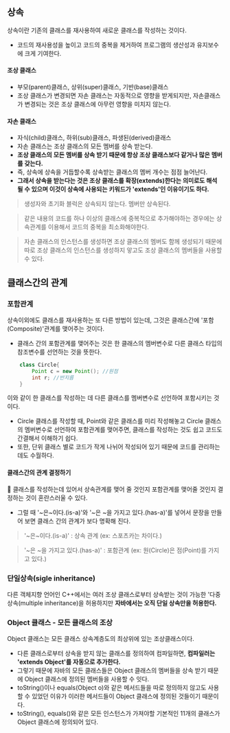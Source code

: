 ## 상속
상속이란 기존의 클래스를 재사용하여 새로운 클래스를 작성하는 것이다.
- 코드의 재사용성을 높이고 코드의 중복을 제거하여 프로그램의 생산성과 유지보수에 크게 기여한다.
#### **조상 클래스**
- 부모(parent)클래스, 상위(super)클래스, 기반(base)클래스
- 조상 클래스가 변경되면 자손 클래스는 자동적으로 영향을 받게되지만, 자손클래스가 변경되는 것은 조상 클래스에 아무런 영향을 미치지 않는다.


#### **자손 클래스**
- 자식(child)클래스, 하위(sub)클래스, 파생된(derived)클래스
- 자손 클래스는 조상 클래스의 모든 멤버를 상속 받는다.
- **조상 클래스의 모든 멤버를 상속 받기 때문에 항상 조상 클래스보다 같거나 많은 멤버를 갖는다.**
- 즉, 상속에 상속을 거듭할수록 상속받는 클래스의 멤버 개수는 점점 늘어난다.
- **그래서 상속을 받는다는 것은 조상 클래스를 확장(extends)한다는 의미로도 해석 될 수 있으며 이것이 상속에 사용되는 키워드가 'extends'인 이유이기도 하다.**

> 생성자와 초기화 블럭은 상속되지 않는다. 멤버만 상속된다.

>같은 내용의 코드를 하나 이상의 클래스에 중복적으로 추가해야하는 경우에는 상속관계를 이용해서 코드의 중복을 최소화해야한다.

> 자손 클래스의 인스턴스를 생성하면 조상 클래스의 멤버도 함께 생성되기 때문에 따로 조상 클래스의 인스턴스를 생성하지 앟고도 조상 클래스의 멤버들을 사용할 수 있다.


## 클래스간의 관계
### 포함관계
상속이외에도 클래스를 재사용하는 또 다른 방법이 있는데, 그것은 클래스간에 '포함(Composite)'관계를 맺어주는 것이다.
- 클래스 간의 포함관계를 맺어주는 것은 한 클래스의 멤버변수로 다른 클래스 타입의 참조변수를 선언하는 것을 뜻한다.
~~~java
    class Circle{
        Point c = new Point(); //원점
        int r; //반지름
    }
~~~
이와 같이 한 클래스를 작성하는 데 다른 클래스를 멤버변수로 선언하여 포함시키는 것이다.
- Circle 클래스를 작성할 때, Point와 같은 클래스를 미리 작성해놓고 Circle 클래스의 멤버변수로 선언하여 포함관계를 맺어주면, 클래스를 작성하는 것도 쉽고 코드도 간결해서 이해하기 쉽다.
- 또한, 단위 클래스 별로 코드가 작게 나뉘어 작성되어 있기 때문에 코드를 관리하는데도 수월하다.

#### **클래스간의 관계 결정하기**
📌 클래스를 작성하는데 있어서 상속관계를 맺어 줄 것인지 포함관계를 맺어줄 것인지 결정하는 것이 혼란스러울 수 있다.
- 그럴 때 '~은~이다.(is-a)'와 '~은 ~을 가지고 있다.(has-a)'를 넣어서 문장을 만들어 보면 클래스 간의 관계가 보다 명확해 진다.

>  '~은~이다.(is-a)' : 상속 관계 (ex: 스포츠카는 차이다.)

> '~은 ~을 가지고 있다.(has-a)' : 포함관계 (ex: 원(Circle)은 점(Point)를 가지고 있다.)

### **단일상속(sigle inheritance)**
다른 객체지향 언어인 C++에서는 여러 조상 클래스로부터 상속받는 것이 가능한 '다중상속(multiple inheritance)을 허용하지만 **자바에서는 오직 단일 상속만을 허용한다.**

### **Object 클래스 - 모든 클래스의 조상**
Object 클래스는 모든 클래스 상속계층도의 최상위에 있는 조상클래스이다.
- 다른 클래스로부터 상속을 받지 않는 클래스를 정의하여 컴파일하면, **컴파일러는 'extends Object'를 자동으로 추가한다.**
- 그렇기 때문에 자바의 모든 클래스들은 Object 클래스의 멤버들을 상속 받기 때문에 Object 클래스에 정의된 멤버들을 사용할 수 잇다.
- toString()이나 equals(Object o)와 같은 메서드들을 따로 정의하지 않고도 사용할 수 있었던 이유가 이러한 메서드들이 Object 클래스에 정의된 것들이기 때문이다.
- toString(), equals()와 같은 모든 인스턴스가 가져야할 기본적인 11개의 클래스가 Object 클래스에 정의되어 있다.